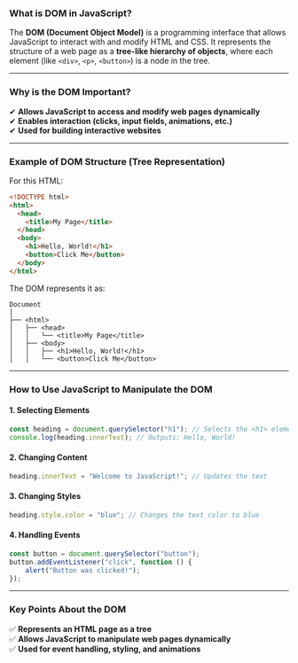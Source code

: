 ### **What is DOM in JavaScript?**  

The **DOM (Document Object Model)** is a programming interface that allows JavaScript to interact with and modify HTML and CSS. It represents the structure of a web page as a **tree-like hierarchy of objects**, where each element (like `<div>`, `<p>`, `<button>`) is a node in the tree.

---

### **Why is the DOM Important?**  
✔ **Allows JavaScript to access and modify web pages dynamically**  
✔ **Enables interaction (clicks, input fields, animations, etc.)**  
✔ **Used for building interactive websites**  

---

### **Example of DOM Structure (Tree Representation)**  

For this HTML:
```html
<!DOCTYPE html>
<html>
  <head>
    <title>My Page</title>
  </head>
  <body>
    <h1>Hello, World!</h1>
    <button>Click Me</button>
  </body>
</html>
```
The DOM represents it as:
```
Document
│
├── <html>
│   ├── <head>
│   │   └── <title>My Page</title>
│   ├── <body>
│   │   ├── <h1>Hello, World!</h1>
│   │   └── <button>Click Me</button>
```

---

### **How to Use JavaScript to Manipulate the DOM**  

#### **1. Selecting Elements**
```js
const heading = document.querySelector("h1"); // Selects the <h1> element
console.log(heading.innerText); // Outputs: Hello, World!
```

#### **2. Changing Content**
```js
heading.innerText = "Welcome to JavaScript!"; // Updates the text
```

#### **3. Changing Styles**
```js
heading.style.color = "blue"; // Changes the text color to blue
```

#### **4. Handling Events**
```js
const button = document.querySelector("button");
button.addEventListener("click", function () {
    alert("Button was clicked!");
});
```

---

### **Key Points About the DOM**  
✅ **Represents an HTML page as a tree**  
✅ **Allows JavaScript to manipulate web pages dynamically**  
✅ **Used for event handling, styling, and animations**  
